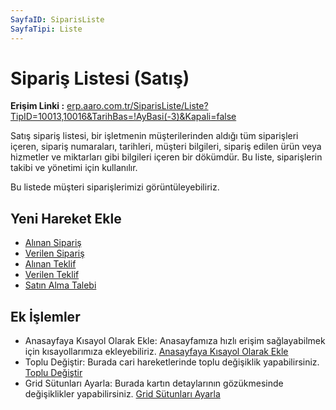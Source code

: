 ```yaml
---
SayfaID: SiparisListe
SayfaTipi: Liste
---
```


# Sipariş Listesi (Satış)

**Erişim Linki :** [erp.aaro.com.tr/SiparisListe/Liste?TipID=10013,10016&TarihBas=!AyBasi(-3)&Kapali=false](erp.aaro.com.tr/SiparisListe/Liste?TipID=10013,10016&TarihBas=!AyBasi(-3)&Kapali=false)

Satış sipariş listesi, bir işletmenin müşterilerinden aldığı tüm siparişleri içeren, sipariş numaraları, tarihleri, müşteri bilgileri, sipariş edilen ürün veya hizmetler ve miktarları gibi bilgileri içeren bir dökümdür. 
Bu liste, siparişlerin takibi ve yönetimi için kullanılır.

Bu listede müşteri siparişlerimizi görüntüleyebiliriz.

## Yeni Hareket Ekle

- [Alınan Sipariş](../TemelHareketler/AlinanSiparis.md)
- [Verilen Sipariş](../TemelHareketler/VerilenSiparis.md)
- [Alınan Teklif](../TemelHareketler/AlinanTeklif.md)
- [Verilen Teklif](../TemelHareketler/VerilenTeklif.md)
- [Satın Alma Talebi](../TemelHareketler/SatinAlmaTalebi.md)

## Ek İşlemler

- Anasayfaya Kısayol Olarak Ekle: Anasayfamıza hızlı erişim sağlayabilmek için kısayollarımıza ekleyebiliriz. [Anasayfaya Kısayol Olarak Ekle](../TemelOzellikler/KisaYollaraEkleme.md)
- Toplu Değiştir: Burada cari hareketlerinde toplu değişiklik yapabilirsiniz. [Toplu Değiştir](../TemelOzellikler/TopluDegistir.md)
- Grid Sütunları Ayarla: Burada kartın detaylarının gözükmesinde değişiklikler yapabilirsiniz. [Grid Sütunları Ayarla](../TemelOzellikler/GridSutunAyarlari.md)
